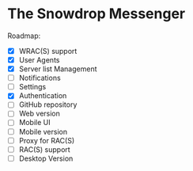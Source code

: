 # The Snowdrop Messenger
Roadmap:

- [x] WRAC(S) support
- [x] User Agents
- [x] Server list Management
- [ ] Notifications
- [ ] Settings
- [x] Authentication
- [ ] GitHub repository
- [ ] Web version
- [ ] Mobile UI
- [ ] Mobile version
- [ ] Proxy for RAC(S)
- [ ] RAC(S) support
- [ ] Desktop Version
